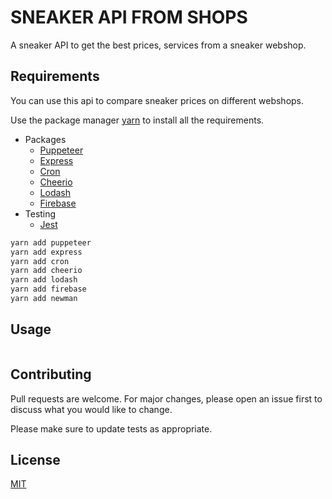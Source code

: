 # SNEAKER API FROM SHOPS

A sneaker API to get the best prices, services from a sneaker webshop.

## Requirements

You can use this api to compare sneaker prices on different webshops.

Use the package manager [yarn](https://yarnpkg.com/) to install all the requirements.
-   Packages
    - [Puppeteer](https://classic.yarnpkg.com/en/package/puppeteer)
    - [Express](https://classic.yarnpkg.com/en/package/exrpress)
    - [Cron](https://classic.yarnpkg.com/en/package/cron)
    - [Cheerio](https://classic.yarnpkg.com/en/package/cheerio)
    - [Lodash](https://classic.yarnpkg.com/en/package/lodash)
    - [Firebase](https://classic.yarnpkg.com/en/package/firebase)
-   Testing
    - [Jest](https://classic.yarnpkg.com/en/package/jest)

```bash
yarn add puppeteer
yarn add express
yarn add cron
yarn add cheerio
yarn add lodash
yarn add firebase
yarn add newman
```

## Usage

```python

```

## Contributing
Pull requests are welcome. For major changes, please open an issue first to discuss what you would like to change.

Please make sure to update tests as appropriate.

## License
[MIT](https://choosealicense.com/licenses/mit/)